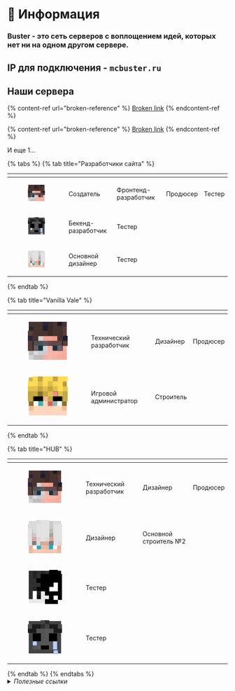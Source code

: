 # 📖 Информация

### Buster - это сеть серверов с воплощением идей, которых нет ни на одном другом сервере.

## **IP для подключения** - `mcbuster.ru`

## Наши сервера

{% content-ref url="broken-reference" %}
[Broken link](broken-reference)
{% endcontent-ref %}

{% content-ref url="broken-reference" %}
[Broken link](broken-reference)
{% endcontent-ref %}

И еще 1...



{% tabs %}
{% tab title="Разработчики сайта" %}
<table data-view="cards"><thead><tr><th></th><th></th><th></th><th></th><th></th></tr></thead><tbody><tr><td><div><figure><img src=".gitbook/assets/image (2) (1).png" alt=""><figcaption></figcaption></figure></div></td><td>Создатель</td><td>Фронтенд-разработчик</td><td>Продюсер</td><td>Тестер</td></tr><tr><td><div><figure><img src=".gitbook/assets/image (3) (1).png" alt=""><figcaption></figcaption></figure></div></td><td>Бекенд-разработчик</td><td>Тестер</td><td></td><td></td></tr><tr><td><div><figure><img src=".gitbook/assets/image (4).png" alt=""><figcaption></figcaption></figure></div></td><td>Основной дизайнер</td><td>Тестер</td><td></td><td></td></tr></tbody></table>


{% endtab %}

{% tab title="Vanilla Vale" %}
<table data-view="cards"><thead><tr><th></th><th></th><th></th><th></th></tr></thead><tbody><tr><td><div><figure><img src=".gitbook/assets/image (5).png" alt=""><figcaption></figcaption></figure></div></td><td>Технический разработчик</td><td>Дизайнер</td><td>Продюсер</td></tr><tr><td><div><figure><img src=".gitbook/assets/image (6).png" alt=""><figcaption></figcaption></figure></div></td><td>Игровой администратор</td><td>Строитель</td><td></td></tr></tbody></table>
{% endtab %}

{% tab title="HUB" %}
<table data-view="cards"><thead><tr><th></th><th></th><th></th><th></th></tr></thead><tbody><tr><td><div><figure><img src=".gitbook/assets/image (7).png" alt=""><figcaption></figcaption></figure></div></td><td>Технический разработчик</td><td>Дизайнер</td><td>Продюсер</td></tr><tr><td><div><figure><img src=".gitbook/assets/image (8).png" alt=""><figcaption></figcaption></figure></div></td><td>Дизайнер</td><td>Основной строитель №2</td><td></td></tr><tr><td><div><figure><img src=".gitbook/assets/image (12).png" alt=""><figcaption></figcaption></figure></div></td><td>Тестер</td><td></td><td></td></tr><tr><td><div><figure><img src=".gitbook/assets/image (10).png" alt=""><figcaption></figcaption></figure></div></td><td>Тестер</td><td></td><td></td></tr></tbody></table>
{% endtab %}
{% endtabs %}



<details>

<summary><em>Полезные ссылки</em></summary>

**Веб-приложение** - [mcbuster.ru](https://mcbuster.ru)

**IP сервера** - _`mcbuster.ru`_

**Документация** - [docs.mcbuster.ru](https://docs.mcbuster.ru)

**Discord-сервер** - [discord.gg/efPTSGUS9W](https://discord.gg/efPTSGUS9W)

**Telegram-канал** [t.me/mcBusterRU](https://t.me/mcBusterRU)

</details>


